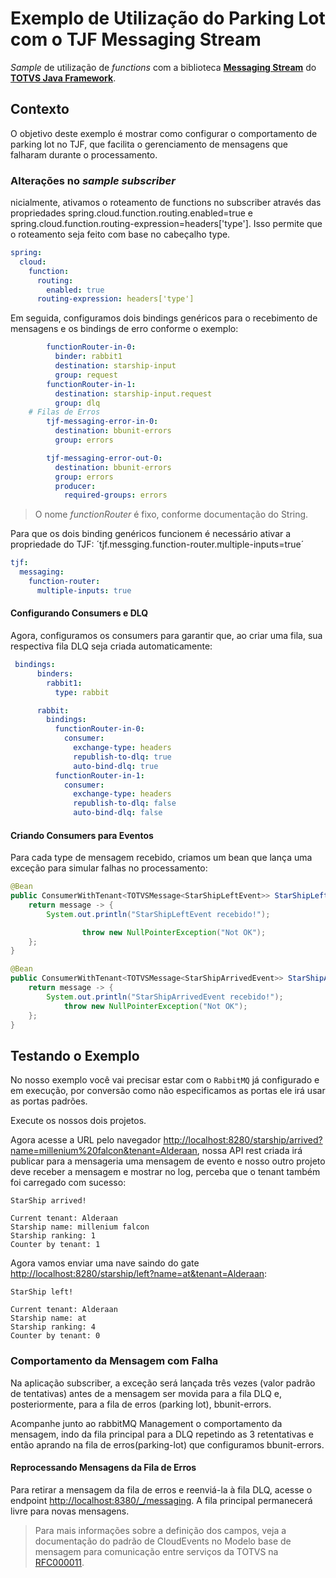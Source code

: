 # Exemplo de Utilização do Parking Lot com o TJF Messaging Stream


_Sample_ de utilização de _functions_ com a biblioteca [__Messaging Stream__][tjf-messaging-stream] do [__TOTVS Java Framework__][tjf].

## Contexto

O objetivo deste exemplo é mostrar como configurar o comportamento de parking lot no TJF, que facilita o gerenciamento de mensagens que falharam durante o processamento.

### Alterações no *sample subscriber*

nicialmente, ativamos o roteamento de functions no subscriber através das propriedades spring.cloud.function.routing.enabled=true e spring.cloud.function.routing-expression=headers['type']. Isso permite que o roteamento seja feito com base no cabeçalho type.

```yml
spring:
  cloud:
    function:
      routing:
       	enabled: true
      routing-expression: headers['type']
```

Em seguida, configuramos dois bindings genéricos para o recebimento de mensagens e os bindings de erro conforme o exemplo:


```yml
        functionRouter-in-0:
          binder: rabbit1
          destination: starship-input
          group: request
        functionRouter-in-1:
          destination: starship-input.request
          group: dlq     
    # Filas de Erros
        tjf-messaging-error-in-0:
          destination: bbunit-errors
          group: errors

        tjf-messaging-error-out-0:
          destination: bbunit-errors
          group: errors
          producer:
            required-groups: errors

```
> O nome _functionRouter_ é fixo, conforme documentação do String.

Para que os dois binding genéricos funcionem é necessário ativar a propriedade do TJF: ´tjf.messging.function-router.multiple-inputs=true´

```yaml
tjf:
  messaging:
    function-router:
      multiple-inputs: true 
```

#### Configurando Consumers e DLQ

Agora, configuramos os consumers para garantir que, ao criar uma fila, sua respectiva fila DLQ seja criada automaticamente:

```yml
 bindings:                          
      binders:
        rabbit1:
          type: rabbit

      rabbit:
        bindings:
          functionRouter-in-0:
            consumer:
              exchange-type: headers
              republish-to-dlq: true
              auto-bind-dlq: true
          functionRouter-in-1:
            consumer:
              exchange-type: headers
              republish-to-dlq: false
              auto-bind-dlq: false 
```
#### Criando Consumers para Eventos
      
Para cada type de mensagem recebido, criamos um bean que lança uma exceção para simular falhas no processamento:
      
```java
@Bean
public ConsumerWithTenant<TOTVSMessage<StarShipLeftEvent>> StarShipLeftEvent() {
	return message -> {
		System.out.println("StarShipLeftEvent recebido!");

				throw new NullPointerException("Not OK");
	};
}

@Bean
public ConsumerWithTenant<TOTVSMessage<StarShipArrivedEvent>> StarShipArrivedEvent() {
	return message -> {
		System.out.println("StarShipArrivedEvent recebido!");
			throw new NullPointerException("Not OK");
	};
}	
```

## Testando o Exemplo


No nosso exemplo você vai precisar estar com o `RabbitMQ` já configurado e em execução, por conversão como não especificamos as portas ele irá usar as portas padrões.

Execute os nossos dois projetos.

Agora acesse a URL pelo navegador [http://localhost:8280/starship/arrived?name=millenium%20falcon&tenant=Alderaan](http://localhost:8280/starship/arrived?name=millenium%20falcon&tenant=Alderaan), nossa API rest criada irá publicar para a mensageria uma mensagem de evento e nosso outro projeto deve receber a mensagem e mostrar no log, perceba que o tenant também foi carregado com sucesso:

```
StarShip arrived!

Current tenant: Alderaan
Starship name: millenium falcon
Starship ranking: 1
Counter by tenant: 1
```

Agora vamos enviar uma nave saindo do gate [http://localhost:8280/starship/left?name=at&tenant=Alderaan](http://localhost:8280/starship/left?name=at&tenant=Alderaan):

```
StarShip left!

Current tenant: Alderaan
Starship name: at
Starship ranking: 4
Counter by tenant: 0
```

### Comportamento da Mensagem com Falha

Na aplicação subscriber, a exceção será lançada três vezes (valor padrão de tentativas) antes de a mensagem ser movida para a fila DLQ e, posteriormente, para a fila de erros (parking lot), bbunit-errors.


Acompanhe junto ao rabbitMQ Management o comportamento da mensagem, indo da fila principal para a DLQ repetindo as 3 retentativas e então aprando na fila de erros(parking-lot) que configuramos bbunit-errors.


#### Reprocessando Mensagens da Fila de Erros


Para retirar a mensagem da fila  de erros e reenviá-la à fila DLQ, acesse o endpoint [http://localhost:8380/_/messaging](http://localhost:8380/_/messaging). A fila principal permanecerá livre para novas mensagens.

> Para mais informações sobre a definição dos campos, veja a documentação do padrão de CloudEvents no Modelo base de mensagem para comunicação entre serviços da TOTVS na [RFC000011].

[tjf-messaging-stream]: https://tjf.totvs.com.br/wiki/v3/tjf-messaging-stream
[tjf]: https://tjf.totvs.com.br
[RFC000011]: https://arquitetura.totvs.io/architectural-records/RFCs/Corporativas/RFC000011/

